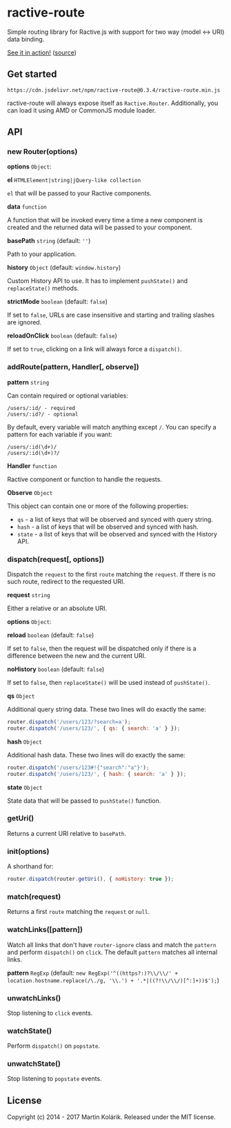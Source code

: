 # ractive-route

Simple routing library for Ractive.js with support for two way (model <-> URI) data binding.

[See it in action!](http://rawgit.com/MartinKolarik/ractive-route/master/demo/index.html) ([source](https://github.com/MartinKolarik/ractive-route/tree/master/demo))

## Get started

```
https://cdn.jsdelivr.net/npm/ractive-route@0.3.4/ractive-route.min.js
```

ractive-route will always expose itself as `Ractive.Router`. Additionally, you can load it using AMD or CommonJS module loader.

## API

### new Router(options)

**options** `Object`:

**el** `HTMLElement|string|jQuery-like collection`

`el` that will be passed to your Ractive components.

**data** `function`

A function that will be invoked every time a time a new component is created and the returned data will be passed to your component.

**basePath** `string` (default: `''`)

Path to your application.

**history** `Object` (default: `window.history`)

Custom History API to use. It has to implement `pushState()` and `replaceState()` methods.

**strictMode** `boolean` (default: `false`)

If set to `false`, URLs are case insensitive and starting and trailing slashes are ignored.

**reloadOnClick** `boolean` (default: `false`)

If set to `true`, clicking on a link will always force a `dispatch()`.

### addRoute(pattern, Handler[, observe])

**pattern** `string`

Can contain required or optional variables:

```
/users/:id/ - required
/users/:id?/ - optional
```

By default, every variable will match anything except `/`. You can specify a pattern for each variable if you want:

```
/users/:id(\d+)/
/users/:id(\d+)?/
```

**Handler** `function`

Ractive component or function to handle the requests.

**Observe** `Object`

This object can contain one or more of the following properties:

- `qs` - a list of keys that will be observed and synced with query string.
- `hash` - a list of keys that will be observed and synced with hash.
- `state` - a list of keys that will be observed and synced with the History API.

### dispatch(request[, options])

Dispatch the `request` to the first `route` matching the `request`. If there is no such route, redirect to the requested URI.

**request** `string`

Either a relative or an absolute URI.

**options** `Object`:

**reload** `boolean` (default: `false`)

If set to `false`, then the request will be dispatched only if there is a difference between the new and the current URI.

**noHistory** `boolean` (default: `false`)

If set to `false`, then `replaceState()` will be used instead of `pushState()`.

**qs** `Object`

Additional query string data. These two lines will do exactly the same:

```js
router.dispatch('/users/123/?search=a');
router.dispatch('/users/123/', { qs: { search: 'a' } });
```

**hash** `Object`

Additional hash data. These two lines will do exactly the same:

```js
router.dispatch('/users/123#!{"search":"a"}');
router.dispatch('/users/123/', { hash: { search: 'a' } });
```

**state** `Object`

State data that will be passed to `pushState()` function.

### getUri()

Returns a current URI relative to `basePath`.

### init(options)

A shorthand for:

```js
router.dispatch(router.getUri(), { noHistory: true });
```

### match(request)

Returns a first `route` matching the `request` or `null`.

### watchLinks([pattern])

Watch all links that don't have `router-ignore` class and match the `pattern` and perform `dispatch()` on `click`. The default `pattern` matches all internal links.

**pattern** `RegExp` (default: `new RegExp('^((https?:)?\\/\\/' + location.hostname.replace(/\./g, '\\.') + '.*|((?!\\/\\/)[^:]+))$');`)

### unwatchLinks()

Stop listening to `click` events.

### watchState()

Perform `dispatch()` on `popstate`.

### unwatchState()

Stop listening to `popstate` events.

## License
Copyright (c) 2014 - 2017 Martin Kolárik. Released under the MIT license.
